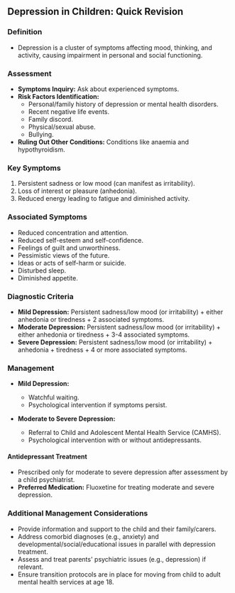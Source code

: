 ## Depression in Children: Quick Revision

### Definition
- Depression is a cluster of symptoms affecting mood, thinking, and activity, causing impairment in personal and social functioning.

### Assessment
- **Symptoms Inquiry:** Ask about experienced symptoms.
- **Risk Factors Identification:**
  - Personal/family history of depression or mental health disorders.
  - Recent negative life events.
  - Family discord.
  - Physical/sexual abuse.
  - Bullying.
- **Ruling Out Other Conditions:** Conditions like anaemia and hypothyroidism.

### Key Symptoms
1. Persistent sadness or low mood (can manifest as irritability).
2. Loss of interest or pleasure (anhedonia).
3. Reduced energy leading to fatigue and diminished activity.

### Associated Symptoms
- Reduced concentration and attention.
- Reduced self-esteem and self-confidence.
- Feelings of guilt and unworthiness.
- Pessimistic views of the future.
- Ideas or acts of self-harm or suicide.
- Disturbed sleep.
- Diminished appetite.

### Diagnostic Criteria
- **Mild Depression:** Persistent sadness/low mood (or irritability) + either anhedonia or tiredness + 2 associated symptoms.
- **Moderate Depression:** Persistent sadness/low mood (or irritability) + either anhedonia or tiredness + 3-4 associated symptoms.
- **Severe Depression:** Persistent sadness/low mood (or irritability) + anhedonia + tiredness + 4 or more associated symptoms.

### Management
- **Mild Depression:**
  - Watchful waiting.
  - Psychological intervention if symptoms persist.
  
- **Moderate to Severe Depression:**
  - Referral to Child and Adolescent Mental Health Service (CAMHS).
  - Psychological intervention with or without antidepressants.
  
#### Antidepressant Treatment
- Prescribed only for moderate to severe depression after assessment by a child psychiatrist.
- **Preferred Medication:** Fluoxetine for treating moderate and severe depression.

### Additional Management Considerations
- Provide information and support to the child and their family/carers.
- Address comorbid diagnoses (e.g., anxiety) and developmental/social/educational issues in parallel with depression treatment.
- Assess and treat parents' psychiatric issues (e.g., depression) if relevant.
- Ensure transition protocols are in place for moving from child to adult mental health services at age 18.
